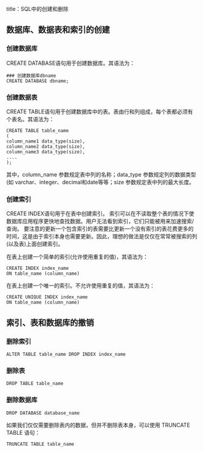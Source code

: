 title：SQL中的创建和删除

## 数据库、数据表和索引的创建
### 创建数据库
CREATE DATABASE语句用于创建数据库。其语法为：
```
### 创建数据库dbname
CREATE DATABASE dbname;
```

### 创建数据表
CREATE TABLE语句用于创建数据库中的表。表由行和列组成，每个表都必须有个表名。其语法为：
```
CREATE TABLE table_name
(
column_name1 data_type(size),
column_name2 data_type(size),
column_name3 data_type(size),
....
);
```
其中，column_name 参数规定表中列的名称；data_type 参数规定列的数据类型(如 varchar、integer、decimal和date等等；size 参数规定表中列的最大长度。

### 创建索引
CREATE INDEX语句用于在表中创建索引。
索引可以在不读取整个表的情况下使数据库应用程序更快地查找数据。用户无法看到索引，它们只能被用来加速搜索/查询。
要注意的更新一个包含索引的表需要比更新一个没有索引的表花费更多的时间，这是由于索引本身也需要更新。因此，理想的做法是仅仅在常常被搜索的列(以及表)上面创建索引。


在表上创建一个简单的索引(允许使用重复的值)，其语法为：
```
CREATE INDEX index_name
ON table_name (column_name)
```

在表上创建一个唯一的索引。不允许使用重复的值，其语法为：
```
CREATE UNIQUE INDEX index_name
ON table_name (column_name)
```
## 索引、表和数据库的撤销

### 删除索引

```
ALTER TABLE table_name DROP INDEX index_name
```

### 删除表

```
DROP TABLE table_name
```

### 删除数据库

```
DROP DATABASE database_name
```

如果我们仅仅需要删除表内的数据，但并不删除表本身，可以使用 TRUNCATE TABLE 语句：

```
TRUNCATE TABLE table_name
```

